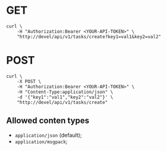 # GET

```shell
curl \
    -H "Authorization:Bearer <YOUR-API-TOKEN>" \
    "http://devel/api/v1/tasks/create?key1=val1&key2=val2"
```

# POST

```shell
curl \
    -X POST \
    -H "Authorization:Bearer <YOUR-API-TOKEN>" \
    -H "Content-Type:application/json" \
    -d '{"key1":"val1","key2":"val2"}' \
    "http://devel/api/v1/tasks/create"
```

## Allowed conten types

- `application/json` (default);
- `application/msgpack`;
